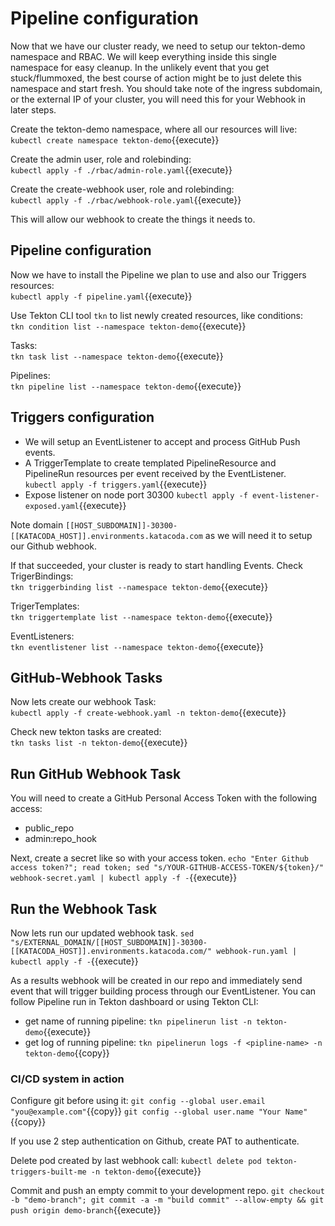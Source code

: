   

# Pipeline configuration
Now that we have our cluster ready, we need to setup our tekton-demo namespace and RBAC. We will keep everything inside this single namespace for easy cleanup. In the unlikely event that you get stuck/flummoxed, the best course of action might be to just delete this namespace and start fresh. You should take note of the ingress subdomain, or the external IP of your cluster, you will need this for your Webhook in later steps.

Create the tekton-demo namespace, where all our resources will live:  
`kubectl create namespace tekton-demo`{{execute}}

Create the admin user, role and rolebinding:  
`kubectl apply -f ./rbac/admin-role.yaml`{{execute}}

Create the create-webhook user, role and rolebinding:  
`kubectl apply -f ./rbac/webhook-role.yaml`{{execute}}  

This will allow our webhook to create the things it needs to.

## Pipeline configuration
Now we have to install the Pipeline we plan to use and also our Triggers resources:  
`kubectl apply -f pipeline.yaml`{{execute}}  

Use Tekton CLI tool `tkn` to list newly created resources, like conditions:  
`tkn condition list --namespace tekton-demo`{{execute}}

Tasks:  
`tkn task list --namespace tekton-demo`{{execute}}  

Pipelines:  
`tkn pipeline list --namespace tekton-demo`{{execute}}  

  
## Triggers configuration
- We will setup an EventListener to accept and process GitHub Push events.
- A TriggerTemplate to create templated PipelineResource and PipelineRun resources per event received by the EventListener.  
  `kubectl apply -f triggers.yaml`{{execute}}
- Expose listener on node port 30300
  `kubectl apply -f event-listener-exposed.yaml`{{execute}}

Note domain `[[HOST_SUBDOMAIN]]-30300-[[KATACODA_HOST]].environments.katacoda.com` as we will need it to setup our Github webhook.

If that succeeded, your cluster is ready to start handling Events. Check TrigerBindings:  
`tkn triggerbinding list --namespace tekton-demo`{{execute}}  

TrigerTemplates:  
`tkn triggertemplate list --namespace tekton-demo`{{execute}}  

EventListeners:  
`tkn eventlistener list --namespace tekton-demo`{{execute}}  

  
## GitHub-Webhook Tasks
Now lets create our webhook Task:  
`kubectl apply -f create-webhook.yaml -n tekton-demo`{{execute}}  

Check new tekton tasks are created:  
`tkn tasks list -n tekton-demo`{{execute}}  

  
## Run GitHub Webhook Task
You will need to create a GitHub Personal Access Token with the following access:
- public_repo
- admin:repo_hook

Next, create a secret like so with your access token.
`echo "Enter Github access token?"; read token; sed "s/YOUR-GITHUB-ACCESS-TOKEN/${token}/" webhook-secret.yaml | kubectl apply -f -`{{execute}}

## Run the Webhook Task
Now lets run our updated webhook task.
`sed "s/EXTERNAL_DOMAIN/[[HOST_SUBDOMAIN]]-30300-[[KATACODA_HOST]].environments.katacoda.com/" webhook-run.yaml | kubectl apply -f -`{{execute}}

As a results webhook will be created in our repo and immediately send event that will trigger building process through our EventListener. You can follow Pipeline run in Tekton dashboard or using Tekton CLI:  
- get name of running pipeline: `tkn pipelinerun list -n tekton-demo`{{execute}}
- get log of running pipeline: `tkn pipelinerun logs -f <pipline-name> -n tekton-demo`{{copy}}
  
### CI/CD system in action
Configure git before using it:
`git config --global user.email "you@example.com"`{{copy}}
`git config --global user.name "Your Name"`{{copy}}

If you use 2 step authentication on Github, create PAT to authenticate.

Delete pod created by last webhook call: `kubectl delete pod tekton-triggers-built-me -n tekton-demo`{{execute}}

Commit and push an empty commit to your development repo. 
`git checkout -b "demo-branch"; git commit -a -m "build commit" --allow-empty && git push origin demo-branch`{{execute}}
